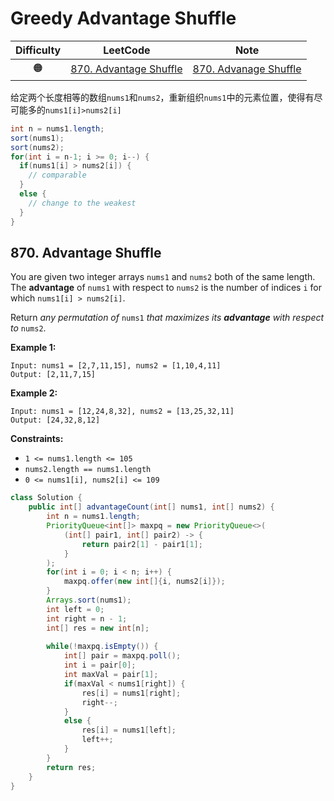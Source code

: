 # Greedy Advantage Shuffle

| Difficulty |                           LeetCode                           |          Note           |
| :--------: | :----------------------------------------------------------: | :---------------------: |
|     🟠      | [870. Advantage Shuffle](https://leetcode.com/problems/advantage-shuffle/) | [870. Advanage Shuffle](#870-advantage-shuffle) |



给定两个长度相等的数组`nums1`和`nums2`，重新组织`nums1`中的元素位置，使得有尽可能多的`nums1[i]>nums2[i]`

```java
int n = nums1.length;
sort(nums1);
sort(nums2);
for(int i = n-1; i >= 0; i--) {
  if(nums1[i] > nums2[i]) {
    // comparable
  }
  else {
    // change to the weakest
  }
}
```

## 870. Advantage Shuffle

You are given two integer arrays `nums1` and `nums2` both of the same length. The **advantage** of `nums1` with respect to `nums2` is the number of indices `i` for which `nums1[i] > nums2[i]`.

Return *any permutation of* `nums1` *that maximizes its **advantage** with respect to* `nums2`.

 

**Example 1:**

```
Input: nums1 = [2,7,11,15], nums2 = [1,10,4,11]
Output: [2,11,7,15]
```

**Example 2:**

```
Input: nums1 = [12,24,8,32], nums2 = [13,25,32,11]
Output: [24,32,8,12]
```

 

**Constraints:**

- `1 <= nums1.length <= 105`
- `nums2.length == nums1.length`
- `0 <= nums1[i], nums2[i] <= 109`

```java
class Solution {
    public int[] advantageCount(int[] nums1, int[] nums2) {
        int n = nums1.length;
        PriorityQueue<int[]> maxpq = new PriorityQueue<>(
            (int[] pair1, int[] pair2) -> {
                return pair2[1] - pair1[1];
            }
        );
        for(int i = 0; i < n; i++) {
            maxpq.offer(new int[]{i, nums2[i]});
        }
        Arrays.sort(nums1);
        int left = 0;
        int right = n - 1;
        int[] res = new int[n];
        
        while(!maxpq.isEmpty()) {
            int[] pair = maxpq.poll();
            int i = pair[0];
            int maxVal = pair[1];
            if(maxVal < nums1[right]) {
                res[i] = nums1[right];
                right--;
            }
            else {
                res[i] = nums1[left];
                left++;
            }
        }
        return res;
    }
}
```

